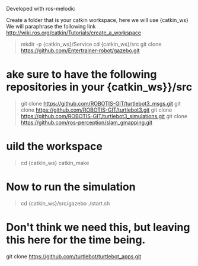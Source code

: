 Developed with ros-melodic

Create a folder that is your catkin workspace, here we will use {catkin_ws}
We will paraphrase the following link http://wiki.ros.org/catkin/Tutorials/create_a_workspace
> mkdir -p {catkin_ws}/Service
> cd {catkin_ws}/src
> git clone https://github.com/Entertrainer-robot/gazebo.git
# ake sure to have the following repositories in your {catkin_ws}}/src
> git clone https://github.com/ROBOTIS-GIT/turtlebot3_msgs.git
> git clone https://github.com/ROBOTIS-GIT/turtlebot3.git
> git clone https://github.com/ROBOTIS-GIT/turtlebot3_simulations.git
> git clone https://github.com/ros-perception/slam_gmapping.git
# uild the workspace
> cd {catkin_ws}
> catkin_make

# Now to run the simulation
> cd {catkin_ws}/src/gazebo
> ./start.sh





# Don't think we need this, but leaving this here for the time being.
git clone https://github.com/turtlebot/turtlebot_apps.git
